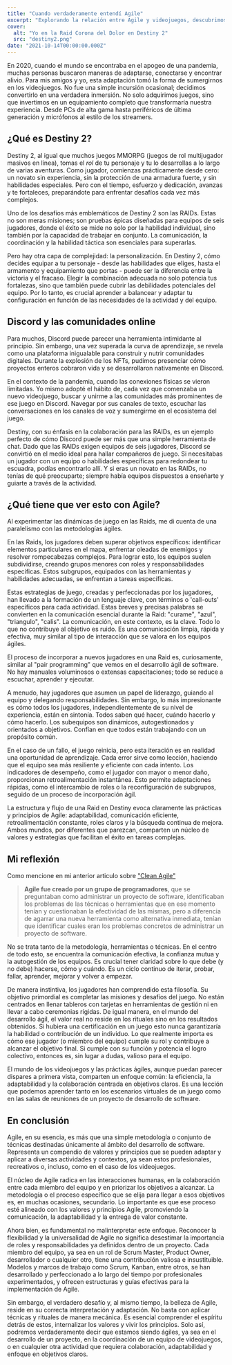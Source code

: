 ```yaml
---
title: "Cuando verdaderamente entendí Agile"
excerpt: "Explorando la relación entre Agile y videojuegos, descubrimos similitudes sorprendentes en colaboración, adaptabilidad y enfoque en objetivos claros. Así como en los desafíos de un juego se requiere comunicación y estrategia, Agile destaca por las interacciones humanas y la entrega de valor. No se trata solo de técnicas, sino de comprender y vivir valores."
cover:
  alt: "Yo en la Raid Corona del Dolor en Destiny 2"
  src: "destiny2.png"
date: "2021-10-14T00:00:00.000Z"
---
```


En 2020, cuando el mundo se encontraba en el apogeo de una pandemia, muchas personas buscaron maneras de adaptarse, conectarse y encontrar alivio. Para mis amigos y yo, esta adaptación tomó la forma de sumergirnos en los videojuegos. No fue una simple incursión ocasional; decidimos convertirlo en una verdadera inmersión. No solo adquirimos juegos, sino que invertimos en un equipamiento completo que transformaría nuestra experiencia. Desde PCs de alta gama hasta periféricos de última generación y micrófonos al estilo de los streamers.

## ¿Qué es Destiny 2?

Destiny 2, al igual que muchos juegos MMORPG (juegos de rol multijugador masivos en línea), tomas el _rol_ de tu personaje y tu lo desarrollas a lo largo de varias aventuras. Como jugador, comienzas prácticamente desde cero: un novato sin experiencia, sin la protección de una armadura fuerte, y sin habilidades especiales. Pero con el tiempo, esfuerzo y dedicación, avanzas y te fortaleces, preparándote para enfrentar desafíos cada vez más complejos.

Uno de los desafíos más emblemáticos de Destiny 2 son las RAIDs. Estas no son meras misiones; son pruebas épicas diseñadas para equipos de seis jugadores, donde el éxito se mide no solo por la habilidad individual, sino también por la capacidad de trabajar en conjunto. La comunicación, la coordinación y la habilidad táctica son esenciales para superarlas.

Pero hay otra capa de complejidad: la personalización. En Destiny 2, cómo decides equipar a tu personaje - desde las habilidades que eliges, hasta el armamento y equipamiento que portas - puede ser la diferencia entre la victoria y el fracaso. Elegir la combinación adecuada no solo potencia tus fortalezas, sino que también puede cubrir las debilidades potenciales del equipo. Por lo tanto, es crucial aprender a balancear y adaptar tu configuración en función de las necesidades de la actividad y del equipo.

## Discord y las comunidades online

Para muchos, Discord puede parecer una herramienta intimidante al principio. Sin embargo, una vez superada la curva de aprendizaje, se revela como una plataforma inigualable para construir y nutrir comunidades digitales. Durante la explosión de los NFTs, pudimos presenciar cómo proyectos enteros cobraron vida y se desarrollaron nativamente en Discord.

En el contexto de la pandemia, cuando las conexiones físicas se vieron limitadas. Yo mismo adopté el hábito de, cada vez que comenzaba un nuevo videojuego, buscar y unirme a las comunidades más prominentes de ese juego en Discord. Navegar por sus canales de texto, escuchar las conversaciones en los canales de voz y sumergirme en el ecosistema del juego.

Destiny, con su énfasis en la colaboración para las RAIDs, es un ejemplo perfecto de cómo Discord puede ser más que una simple herramienta de chat. Dado que las RAIDs exigen equipos de seis jugadores, Discord se convirtió en el medio ideal para hallar compañeros de juego. Si necesitabas un jugador con un equipo o habilidades específicas para redondear tu escuadra, podías encontrarlo allí. Y si eras un novato en las RAIDs, no tenías de qué preocuparte; siempre había equipos dispuestos a enseñarte y guiarte a través de la actividad.

## ¿Qué tiene que ver esto con Agile?

Al experimentar las dinámicas de juego en las Raids, me di cuenta de una paralelismo con las metodologías ágiles.

En las Raids, los jugadores deben superar objetivos específicos: identificar elementos particulares en el mapa, enfrentar oleadas de enemigos y resolver rompecabezas complejos. Para lograr esto, los equipos suelen subdividirse, creando grupos menores con roles y responsabilidades específicas. Estos subgrupos, equipados con las herramientas y habilidades adecuadas, se enfrentan a tareas específicas.

Estas estrategias de juego, creadas y perfeccionadas por los jugadores, han llevado a la formación de un lenguaje clave, con términos o 'call-outs' específicos para cada actividad. Estas breves y precisas palabras se convierten en la comunicación esencial durante la Raid: "curame", "azul", "triangulo", "calis". La comunicación, en este contexto, es la clave. Todo lo que no contribuye al objetivo es ruido. Es una comunicación limpia, rápida y efectiva, muy similar al tipo de interacción que se valora en los equipos ágiles.

El proceso de incorporar a nuevos jugadores en una Raid es, curiosamente, similar al "pair programming" que vemos en el desarrollo ágil de software. No hay manuales voluminosos o extensas capacitaciones; todo se reduce a escuchar, aprender y ejecutar.

A menudo, hay jugadores que asumen un papel de liderazgo, guiando al equipo y delegando responsabilidades. Sin embargo, lo más impresionante es cómo todos los jugadores, independientemente de su nivel de experiencia, están en sintonía. Todos saben qué hacer, cuándo hacerlo y cómo hacerlo. Los subequipos son dinámicos, autogestionados y orientados a objetivos. Confían en que todos están trabajando con un propósito común.

En el caso de un fallo, el juego reinicia, pero esta iteración es en realidad una oportunidad de aprendizaje. Cada error sirve como lección, haciendo que el equipo sea más resiliente y eficiente con cada intento. Los indicadores de desempeño, como el jugador con mayor o menor daño, proporcionan retroalimentación instantánea. Esto permite adaptaciones rápidas, como el intercambio de roles o la reconfiguración de subgrupos, seguido de un proceso de incorporación ágil.

La estructura y flujo de una Raid en Destiny evoca claramente las prácticas y principios de Agile: adaptabilidad, comunicación eficiente, retroalimentación constante, roles claros y la búsqueda continua de mejora. Ambos mundos, por diferentes que parezcan, comparten un núcleo de valores y estrategias que facilitan el éxito en tareas complejas.

## Mi reflexión

Como mencione en mi anterior articulo sobre ["Clean Agile"](https://jerolan.github.io/blog/clean-agile)

> **Agile fue creado por un grupo de programadores**, que se preguntaban como administrar un proyecto de software, identificaban los problemas de las técnicas o herramientas que en ese momento tenían y cuestionaban la efectividad de las mismas, pero a diferencia de agarrar una nueva herramienta como alternativa inmediata, tenían que identificar cuales eran los problemas concretos de administrar un proyecto de software.

No se trata tanto de la metodología, herramientas o técnicas. En el centro de todo esto, se encuentra la comunicación efectiva, la confianza mutua y la autogestión de los equipos. Es crucial tener claridad sobre lo que debe (y no debe) hacerse, cómo y cuándo. Es un ciclo continuo de iterar, probar, fallar, aprender, mejorar y volver a empezar.

De manera instintiva, los jugadores han comprendido esta filosofía. Su objetivo primordial es completar las misiones y desafíos del juego. No están centrados en llenar tableros con tarjetas en herramientas de gestión ni en llevar a cabo ceremonias rígidas. De igual manera, en el mundo del desarrollo ágil, el valor real no reside en los rituales sino en los resultados obtenidos. Si hubiera una certificación en un juego esto nunca garantizaría la habilidad o contribución de un individuo. Lo que realmente importa es cómo ese jugador (o miembro del equipo) cumple su rol y contribuye a alcanzar el objetivo final. Si cumple con su función y potencia el logro colectivo, entonces es, sin lugar a dudas, valioso para el equipo.

El mundo de los videojuegos y las prácticas ágiles, aunque puedan parecer dispares a primera vista, comparten un enfoque común: la eficiencia, la adaptabilidad y la colaboración centrada en objetivos claros. Es una lección que podemos aprender tanto en los escenarios virtuales de un juego como en las salas de reuniones de un proyecto de desarrollo de software.

## En conclusión

Agile, en su esencia, es más que una simple metodología o conjunto de técnicas destinadas únicamente al ámbito del desarrollo de software. Representa un compendio de valores y principios que se pueden adaptar y aplicar a diversas actividades y contextos, ya sean estos profesionales, recreativos o, incluso, como en el caso de los videojuegos.

El núcleo de Agile radica en las interacciones humanas, en la colaboración entre cada miembro del equipo y en priorizar los objetivos a alcanzar. La metodología o el proceso específico que se elija para llegar a esos objetivos es, en muchas ocasiones, secundario. Lo importante es que ese proceso esté alineado con los valores y principios Agile, promoviendo la comunicación, la adaptabilidad y la entrega de valor constante.

Ahora bien, es fundamental no malinterpretar este enfoque. Reconocer la flexibilidad y la universalidad de Agile no significa desestimar la importancia de roles y responsabilidades ya definidos dentro de un proyecto. Cada miembro del equipo, ya sea en un rol de Scrum Master, Product Owner, desarrollador o cualquier otro, tiene una contribución valiosa e insustituible. Modelos y marcos de trabajo como Scrum, Kanban, entre otros, se han desarrollado y perfeccionado a lo largo del tiempo por profesionales experimentados, y ofrecen estructuras y guías efectivas para la implementación de Agile.

Sin embargo, el verdadero desafío y, al mismo tiempo, la belleza de Agile, reside en su correcta interpretación y adaptación. No basta con aplicar técnicas y rituales de manera mecánica. Es esencial comprender el espíritu detrás de estos, internalizar los valores y vivir los principios. Solo así, podremos verdaderamente decir que estamos siendo ágiles, ya sea en el desarrollo de un proyecto, en la coordinación de un equipo de videojuegos, o en cualquier otra actividad que requiera colaboración, adaptabilidad y enfoque en objetivos claros.

